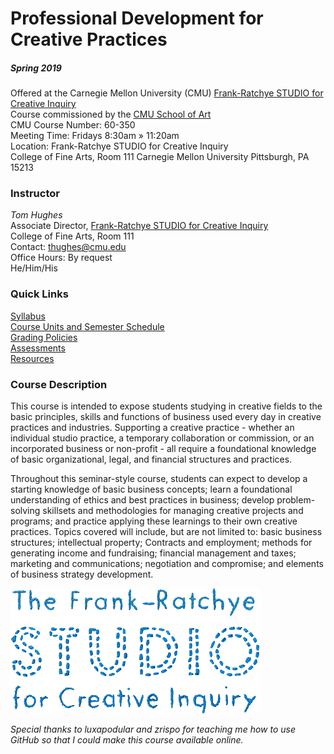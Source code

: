 # Professional Development for Creative Practices
##### Spring 2019

Offered at the Carnegie Mellon University (CMU) [Frank-Ratchye STUDIO for Creative Inquiry](http://studioforcreativeinquiry.org/)  
Course commissioned by the [CMU School of Art](http://www.art.cmu.edu/)  
CMU Course Number: 60-350  
Meeting Time: Fridays 8:30am » 11:20am  
Location: Frank-Ratchye STUDIO for Creative Inquiry  
College of Fine Arts, Room 111
Carnegie Mellon University
Pittsburgh, PA 15213

### Instructor 
_Tom Hughes_  
Associate Director, [Frank-Ratchye STUDIO for Creative Inquiry](http://studioforcreativeinquiry.org/)  
College of Fine Arts, Room 111  
Contact: thughes@cmu.edu  
Office Hours: By request  
He/Him/His  

### Quick Links
[Syllabus](https://github.com/Orthelious/PDCP_Spring2019/blob/master/course_documents/syllabus.md)  
[Course Units and Semester Schedule](https://github.com/Orthelious/PDCP_Spring2019/blob/master/course_documents/CourseUnits_and_Schedule.md)  
[Grading Policies](https://github.com/Orthelious/PDCP_Spring2019/blob/master/course_documents/Assessments_and_GradingPolicies.md)  
[Assessments](https://github.com/Orthelious/PDCP_Spring2019/tree/master/assessments)  
[Resources](https://github.com/Orthelious/PDCP_Spring2019/tree/master/resources)  

### Course Description
This course is intended to expose students studying in creative fields to the basic principles, skills and functions of business used every day in creative practices and industries. Supporting a creative practice - whether an individual studio practice, a temporary collaboration or commission, or an incorporated business or non-profit - all require a foundational knowledge of basic organizational, legal, and financial structures and practices. 

Throughout this seminar-style course, students can expect to develop a starting knowledge of basic business concepts; learn a foundational understanding of ethics and best practices in business; develop problem-solving skillsets and methodologies for managing creative projects and programs; and practice applying these learnings to their own creative practices. Topics covered will include, but are not limited to: basic business structures; intellectual property; Contracts and employment; methods for generating income and fundraising; financial management and taxes; marketing and communications; negotiation and compromise; and elements of business strategy development. 

![STUDIO Logo](/images/studiologo.png)

_Special thanks to luxapodular and zrispo for teaching me how to use GitHub so that I could make this course available online._ 
